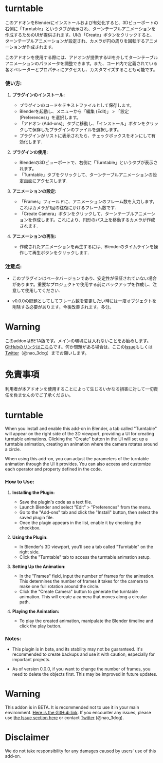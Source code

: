 # turntable
このアドオンをBlenderにインストールおよび有効化すると、3Dビューポートの右側に「Turntable」というタブが表示され、ターンテーブルアニメーションを作成するためのUIが提供されます。UIの「Create」ボタンをクリックすると、ターンテーブルアニメーションが設定され、カメラが円の周りを回転するアニメーションが作成されます。

このアドオンを使用する際には、アドオンが提供するUIを介してターンテーブルアニメーションのパラメータを調整できます。また、コード内で定義されている各オペレーターとプロパティにアクセスし、カスタマイズすることも可能です。
### 使い方:

1. **プラグインのインストール:**
   - プラグインのコードをテキストファイルとして保存します。
   - Blenderを起動し、メニューから「編集 (Edit)」 > 「設定 (Preferences)」を選択します。
   - 「アドオン (Add-ons)」タブに移動し、「インストール」ボタンをクリックして保存したプラグインのファイルを選択します。
   - プラグインがリストに表示されたら、チェックボックスをオンにして有効化します.

2. **プラグインの使用:**
   - Blenderの3Dビューポートで、右側に「Turntable」というタブが表示されます。
   - 「Turntable」タブをクリックして、ターンテーブルアニメーションの設定画面にアクセスします.

3. **アニメーションの設定:**
   - 「Frames」フィールドに、アニメーションのフレーム数を入力します。これはカメラが1回の往復にかけるフレーム数です.
   - 「Create Camera」ボタンをクリックして、ターンテーブルアニメーションを作成します。これにより、円形のパス上を移動するカメラが作成されます.

4. **アニメーションの再生:**
   - 作成されたアニメーションを再生するには、Blenderのタイムラインを操作して再生ボタンをクリックします.

### 注意点:

- このプラグインはベータバージョンであり、安定性が保証されていない場合があります。重要なプロジェクトで使用する前にバックアップを作成し、注意して使用してください.

- v0.0.0の問題としてしてフレーム数を変更したい時には一度オブジェクトを削除する必要があります。今後改善されます。多分。




# Warning
このaddonはBETA版です。メインの環境には入れないことをお勧めします。
[GitHubのリンクはこちら](https://github.com/nanosize/turntable/tree/main)です。何か問題がある場合は、ここの[Issue](https://github.com/nanosize/turntable/issues)もしくは[Twitter](https://twitter.com/nao_3dcg)（@nao_3dcg）までお願いします。


# 免責事項
利用者が本アドオンを使用することによって生じるいかなる損害に対して一切責任を負ませんのでご了承ください。

# turntable
When you install and enable this add-on in Blender, a tab called "Turntable" will appear on the right side of the 3D viewport, providing a UI for creating turntable animations. Clicking the "Create" button in the UI will set up a turntable animation, creating an animation where the camera rotates around a circle.

When using this add-on, you can adjust the parameters of the turntable animation through the UI it provides. You can also access and customize each operator and property defined in the code.

### How to Use:

1. **Installing the Plugin:**
   - Save the plugin's code as a text file.
   - Launch Blender and select "Edit" > "Preferences" from the menu.
   - Go to the "Add-ons" tab and click the "Install" button, then select the saved plugin file.
   - Once the plugin appears in the list, enable it by checking the checkbox.

2. **Using the Plugin:**
   - In Blender's 3D viewport, you'll see a tab called "Turntable" on the right side.
   - Click the "Turntable" tab to access the turntable animation setup.
   
3. **Setting Up the Animation:**
   - In the "Frames" field, input the number of frames for the animation. This determines the number of frames it takes for the camera to make one full rotation around the circle.
   - Click the "Create Camera" button to generate the turntable animation. This will create a camera that moves along a circular path.

4. **Playing the Animation:**
   - To play the created animation, manipulate the Blender timeline and click the play button.

### Notes:

- This plugin is in beta, and its stability may not be guaranteed. It's recommended to create backups and use it with caution, especially for important projects.

- As of version 0.0.0, if you want to change the number of frames, you need to delete the objects first. This may be improved in future updates.

# Warning
This addon is in BETA. It is recommended not to use it in your main environment.
[Here is the GitHub link](https://github.com/nanosize/turntable/tree/main). If you encounter any issues, please use [the Issue section here](https://github.com/nanosize/turntable/issues) or contact [Twitter](https://twitter.com/nao_3dcg) (@nao_3dcg).

# Disclaimer
We do not take responsibility for any damages caused by users' use of this add-on.

